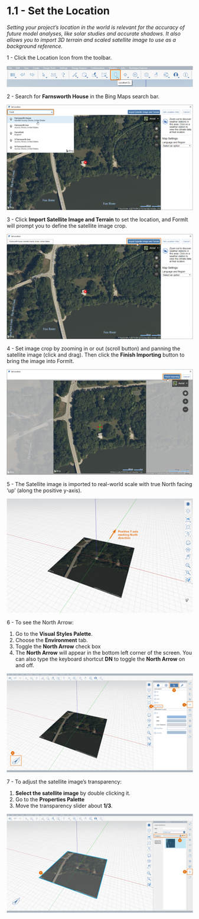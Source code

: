 # 1.1 - Set the Location

_Setting your project’s location in the world is relevant for the accuracy of future model analyses, like solar studies and accurate shadows. It also allows you to import 3D terrain and scaled satellite image to use as a background reference._

1 - Click the Location Icon from the toolbar.

![](../../.gitbook/assets/0%20%282%29.png)

2 - Search for **Farnsworth House** in the Bing Maps search bar.

![](../../.gitbook/assets/1%20%287%29.png)

3 - Click **Import Satellite Image and Terrain** to set the location, and FormIt will prompt you to define the satellite image crop.

![](../../.gitbook/assets/2%20%286%29.png)

4 - Set image crop by zooming in or out \(scroll button\) and panning the satellite image \(click and drag\). Then click the **Finish Importing** button to bring the image into FormIt.

![](../../.gitbook/assets/3%20%282%29.png)

5 - The Satellite image is imported to real-world scale with true North facing ‘up’ \(along the positive y-axis\).

![](../../.gitbook/assets/4%20%284%29.png)

6 - To see the North Arrow:

1. Go to the **Visual Styles Palette**.
2. Choose the **Environment** tab.
3. Toggle the **North Arrow** check box
4. The **North Arrow** will appear in the bottom left corner of the screen. You can also type the keyboard shortcut **DN** to toggle the **North Arrow** on and off.

![](../../.gitbook/assets/5%20%285%29.png)

7 - To adjust the satellite image’s transparency:

1. **Select the satellite image** by double clicking it.
2. Go to the **Properties Palette**
3. Move the transparency slider about **1/3**.

![](../../.gitbook/assets/6%20%282%29.png)

